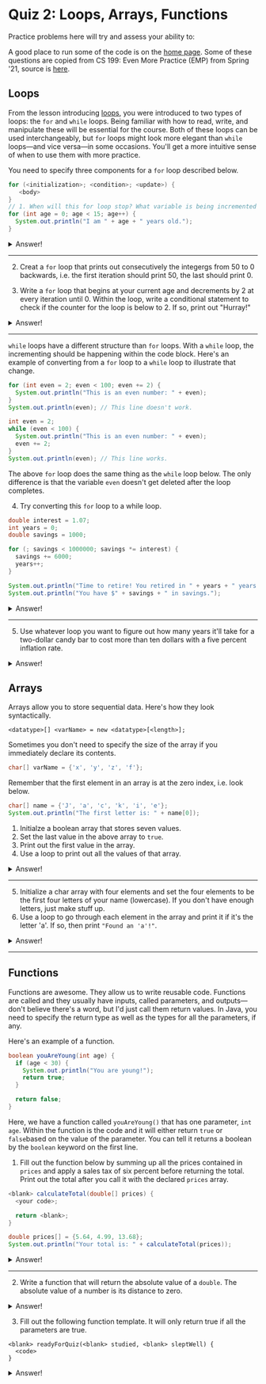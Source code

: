# Quiz 2: Loops, Arrays, Functions

Practice problems here will try and assess your ability to:

A good place to run some of the code is on the [home page](https://cs125.cs.illinois.edu/). Some of these questions are copied from CS 199: Even More Practice (EMP) from Spring '21, source is [here](https://cs199emp.netlify.app/).

## Loops

From the lesson introducing [loops](https://cs125.cs.illinois.edu/lessons/Summer2021/008_loops), you were introduced to two types of loops: the `for` and `while` loops. Being familiar with how to read, write, and manipulate these will be essential for the course. Both of these loops can be used interchangeably, but `for` loops might look more elegant than `while` loops—and vice versa—in some occasions. You'll get a more intuitive sense of when to use them with more practice.

You need to specify three components for a `for` loop described below.

```java
for (<initialization>; <condition>; <update>) {
   <body>
}
// 1. When will this for loop stop? What variable is being incremented each loop?
for (int age = 0; age < 15; age++) {
  System.out.println("I am " + age + " years old.");
}
```

<details>
  <summary>Answer!</summary>

  1. The loop above runs fifteen times running through 0 to 14. It excludes 15 because `15 < 15` is a false conditional expression. The `age` variable gets incremented each pass through.
</details>

---

2. Creat a `for` loop that prints out consecutively the integergs from 50 to 0 backwards, i.e. the first iteration should print 50, the last should print 0.

3. Write a `for` loop that begins at your current age and decrements by 2 at every iteration until 0. Within the loop, write a conditional statement to check if the counter for the loop is below to 2. If so, print out "Hurray!"

<details>
  <summary>Answer!</summary>

  2.
  ```java
  for (int i = 50; i >= 0; i--) {
    System.out.println(i);
  }
  ```

  3.
  ```java
  for (int age = 23; age >= 0; age = age - 2) {

    System.out.println(age);

    if (age < 2) {
      System.out.println("Hurray!");
    }

  }
  ```
</details>

---

`while` loops have a different structure than `for` loops. With a `while` loop, the incrementing should be happening within the code block. Here's an example of converting from a `for` loop to a `while` loop to illustrate that change.

```java
for (int even = 2; even < 100; even += 2) {
  System.out.println("This is an even number: " + even);
}
System.out.println(even); // This line doesn't work.
```
```java
int even = 2;
while (even < 100) {
  System.out.println("This is an even number: " + even);
  even += 2;
}
System.out.println(even); // This line works.
```

The above `for` loop does the same thing as the `while` loop below. The only difference is that the variable `even` doesn't get deleted after the loop completes.

4. Try converting this `for` loop to a while loop.

```java
double interest = 1.07;
int years = 0;
double savings = 1000;

for (; savings < 1000000; savings *= interest) {
  savings += 6000;
  years++;
}

System.out.println("Time to retire! You retired in " + years + " years.");
System.out.println("You have $" + savings + " in savings.");
```

<details>
  <summary>Answer!</summary>

  ```java
  double interest = 1.07;
  int years = 0;
  double savings = 1000;

  while (savings < 1000000) {
    savings += 6000;
    years++;
    savings *= interest;
  }

  System.out.println("Time to retire! You retired in " + years + " years.");
  System.out.println("You have $" + savings + " in savings.");
  ```
</details>

---

5. Use whatever loop you want to figure out how many years it'll take for a two-dollar candy bar to cost more than ten dollars with a five percent inflation rate.

<details>
  <summary>Answer!</summary>

  ```java
  int years = 0;

  for (double candyBar = 2.0; candyBar < 10.0; candyBar *= 1.05) {
    years++;
  }

  System.out.println(years);
  ```

  ```java
  while (candyBar < 10.0) {
    candyBar *= 1.05;
    years++;
  }

  System.out.println(years);
  ```
</details>

## Arrays
Arrays allow you to store sequential data. Here's how they look syntactically.

```
<datatype>[] <varName> = new <datatype>[<length>];
```

Sometimes you don't need to specify the size of the array if you immediately declare its contents.

```java
char[] varName = {'x', 'y', 'z', 'f'}; 
```

Remember that the first element in an array is at the zero index, i.e. look below.

```java
char[] name = {'J', 'a', 'c', 'k', 'i', 'e'};
System.out.println("The first letter is: " + name[0]);
```

1. Initialze a boolean array that stores seven values.
2. Set the last value in the above array to `true`.
3. Print out the first value in the array.
4. Use a loop to print out all the values of that array.

<details>
  <summary>Answer!</summary>

  ```java
  boolean[] solution = new boolean[7];
  solution[6] = true;
  // solution[solution.length - 1] = true; // This works too.
  System.out.println("First value is: " + solution[0]);

  // Should remember this pattern.
  for (int i = 0; i < solution.length; i++) {
    System.out.println(solution[i]);
  }
  ```
</details>

---

5. Initialize a char array with four elements and set the four elements to be the first four letters of your name (lowercase). If you don't have enough letters, just make stuff up.
6. Use a loop to go through each element in the array and print it if it's the letter 'a'. If so, then print `"Found an 'a'!"`.

<details>
  <summary>Answer!</summary>

  ```java
  char[] letters = {'j', 'a', 'c', 'k'};
  for (int i = 0; i < letters.length; i++) {
    if (letters[i] == 'a') {
      System.out.println("Found an 'a'!");
    }
  }
  ```
</details>

---

## Functions

Functions are awesome. They allow us to write reusable code. Functions are called and they usually have inputs, called parameters, and outputs—don't believe there's a word, but I'd just call them return values. In Java, you need to specify the return type as well as the types for all the parameters, if any.

Here's an example of a function.

```java
boolean youAreYoung(int age) {
  if (age < 30) {
    System.out.println("You are young!");
    return true;
  }

  return false;
}
```

Here, we have a function called `youAreYoung()` that has one parameter, `int age`. Within the function is the code and it will either return `true` or `false`based on the value of the parameter. You can tell it returns a boolean by the `boolean` keyword on the first line.

1. Fill out the function below by summing up all the prices contained in `prices` and apply a sales tax of six percent before returning the total. Print out the total after you call it with the declared `prices` array.

```java
<blank> calculateTotal(double[] prices) {
  <your code>;

  return <blank>;
}

double prices[] = {5.64, 4.99, 13.68};
System.out.println("Your total is: " + calculateTotal(prices));
```

<details>
  <summary>Answer!</summary>

  ```java
  double calculateTotal(double[] prices) {
    double total = 0;
    
    for (int i = 0; i < prices.length; i++) {
      total += prices[i];
    }
    
    return total * 1.05;
  }

  double[] prices = {5.64, 4.99, 13.68};
  System.out.println("Your total is: " + calculateTotal(prices));
  ```
</details>

---

2. Write a function that will return the absolute value of a `double`. The absolute value of a number is its distance to zero.

<details>
  <summary>Answer!</summary>

  ```java
  double absoluteValue(double value) {
    if (value < 0) {
      return value * -1;
    }

    return value;
  }
  ```
</details>

3. Fill out the following function template. It will only return true if all the parameters are true.

```
<blank> readyForQuiz(<blank> studied, <blank> sleptWell) {
  <code>
}
```

<details>
  <summary>Answer!</summary>

  ```java
  boolean readyForQuiz(boolean studied, boolean sleptWell) {
    return studied && sleptWell;
  }
  ```
</details>